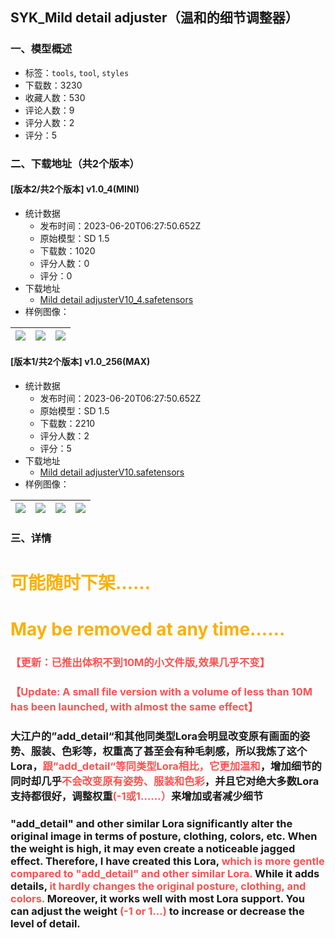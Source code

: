 ## SYK_Mild detail adjuster（温和的细节调整器）
### 一、模型概述

- 标签：`tools`, `tool`, `styles`
- 下载数：3230
- 收藏人数：530
- 评论人数：9
- 评分人数：2
- 评分：5

### 二、下载地址（共2个版本）

#### [版本2/共2个版本] v1.0_4(MINI)

- 统计数据
  - 发布时间：2023-06-20T06:27:50.652Z
  - 原始模型：SD 1.5
  - 下载数：1020
  - 评分人数：0
  - 评分：0
- 下载地址
  - [Mild detail adjusterV10_4.safetensors](https://civitai.com/api/download/models/97770)
- 样例图像：

| <img src="https://image.civitai.com/xG1nkqKTMzGDvpLrqFT7WA/4ba6c5b7-dd81-4c1e-8086-d4e99f8e9565/width=450/1191931.jpeg" /> | <img src="https://image.civitai.com/xG1nkqKTMzGDvpLrqFT7WA/40de9c67-cc6f-47f3-8a60-d19d2ac6856b/width=450/1192127.jpeg" /> | <img src="https://image.civitai.com/xG1nkqKTMzGDvpLrqFT7WA/b753af94-ff77-447c-8b3c-ca4f83464c93/width=450/1192165.jpeg" /> |
| ---- | ---- | ---- |

#### [版本1/共2个版本] v1.0_256(MAX)

- 统计数据
  - 发布时间：2023-06-20T06:27:50.652Z
  - 原始模型：SD 1.5
  - 下载数：2210
  - 评分人数：2
  - 评分：5
- 下载地址
  - [Mild detail adjusterV10.safetensors](https://civitai.com/api/download/models/93795)
- 样例图像：

| <img src="https://image.civitai.com/xG1nkqKTMzGDvpLrqFT7WA/27cc0b0a-13d9-4b97-ba3e-fac0b8e7d1aa/width=450/1120867.jpeg" /> | <img src="https://image.civitai.com/xG1nkqKTMzGDvpLrqFT7WA/753b67b8-e0e1-467b-b6fa-bb22d30b3ab0/width=450/1118433.jpeg" /> | <img src="https://image.civitai.com/xG1nkqKTMzGDvpLrqFT7WA/095b3541-083b-4266-8a4b-8be907cd3b20/width=450/1117778.jpeg" /> | <img src="https://image.civitai.com/xG1nkqKTMzGDvpLrqFT7WA/97bf1d4f-818b-4447-b902-7c163434b997/width=450/1120481.jpeg" /> |
| ---- | ---- | ---- | ---- |


### 三、详情
<h1 id="heading-50"><span style="color:rgb(250, 176, 5)">可能随时下架……</span></h1><h1 id="heading-50"><span style="color:rgb(250, 176, 5)">May be removed at any time……</span></h1><h3 id="heading-45"><strong><span style="color:rgb(250, 82, 82)">【更新：已推出体积不到10M的小文件版,效果几乎不变】</span></strong></h3><h3 id="heading-46"><strong><span style="color:rgb(250, 82, 82)">【Update: A small file version with a volume of less than 10M has been launched, with almost the same effect】</span></strong></h3><p></p><h3 id="heading-46"><strong>大江户的”add_detail“和其他同类型Lora会明显改变原有画面的姿势、服装、色彩等，权重高了甚至会有种毛刺感，所以我炼了这个Lora，<span style="color:rgb(250, 82, 82)">跟”add_detail“等同类型Lora相比，它更加温和</span>，增加细节的同时却几乎<span style="color:rgb(250, 82, 82)">不会改变原有姿势、服装和色彩</span>，并且它对绝大多数Lora支持都很好，调整权重<span style="color:rgb(250, 82, 82)">(-1或1……）</span>来增加或者减少细节</strong></h3><h3 id="heading-46">"add_detail" and other similar Lora significantly alter the original image in terms of posture, clothing, colors, etc. When the weight is high, it may even create a noticeable jagged effect. Therefore, I have created this Lora, <span style="color:rgb(250, 82, 82)">which is more gentle compared to "add_detail" and other similar Lora. </span>While it adds details,<span style="color:rgb(250, 82, 82)"> it hardly changes the original posture, clothing, and colors. </span>Moreover, it works well with most Lora support. You can adjust the weight<span style="color:rgb(250, 82, 82)"> (-1 or 1...) </span>to increase or decrease the level of detail.</h3>